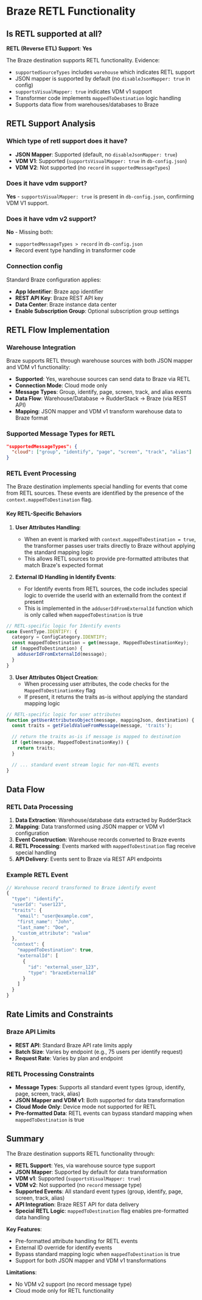 # Braze RETL Functionality

## Is RETL supported at all?

**RETL (Reverse ETL) Support**: **Yes**

The Braze destination supports RETL functionality. Evidence:
- `supportedSourceTypes` includes `warehouse` which indicates RETL support
- JSON mapper is supported by default (no `disableJsonMapper: true` in config)
- `supportsVisualMapper: true` indicates VDM v1 support
- Transformer code implements `mappedToDestination` logic handling
- Supports data flow from warehouses/databases to Braze

## RETL Support Analysis

### Which type of retl support does it have?
- **JSON Mapper**: Supported (default, no `disableJsonMapper: true`)
- **VDM V1**: Supported (`supportsVisualMapper: true` in `db-config.json`)
- **VDM V2**: Not supported (no `record` in `supportedMessageTypes`)

### Does it have vdm support?
**Yes** - `supportsVisualMapper: true` is present in `db-config.json`, confirming VDM V1 support.

### Does it have vdm v2 support?
**No** - Missing both:
- `supportedMessageTypes > record` in `db-config.json`
- Record event type handling in transformer code

### Connection config
Standard Braze configuration applies:
- **App Identifier**: Braze app identifier
- **REST API Key**: Braze REST API key
- **Data Center**: Braze instance data center
- **Enable Subscription Group**: Optional subscription group settings

## RETL Flow Implementation

### Warehouse Integration

Braze supports RETL through warehouse sources with both JSON mapper and VDM v1 functionality:

- **Supported**: Yes, warehouse sources can send data to Braze via RETL
- **Connection Mode**: Cloud mode only
- **Message Types**: Group, identify, page, screen, track, and alias events
- **Data Flow**: Warehouse/Database → RudderStack → Braze (via REST API)
- **Mapping**: JSON mapper and VDM v1 transform warehouse data to Braze format

### Supported Message Types for RETL
```json
"supportedMessageTypes": {
  "cloud": ["group", "identify", "page", "screen", "track", "alias"]
}
```

### RETL Event Processing

The Braze destination implements special handling for events that come from RETL sources. These events are identified by the presence of the `context.mappedToDestination` flag.

#### Key RETL-Specific Behaviors

1. **User Attributes Handling**:
   - When an event is marked with `context.mappedToDestination = true`, the transformer passes user traits directly to Braze without applying the standard mapping logic
   - This allows RETL sources to provide pre-formatted attributes that match Braze's expected format

2. **External ID Handling in Identify Events**:
   - For Identify events from RETL sources, the code includes special logic to override the userId with an externalId from the context if present
   - This is implemented in the `adduserIdFromExternalId` function which is only called when `mappedToDestination` is true

```javascript
// RETL-specific logic for Identify events
case EventType.IDENTIFY: {
  category = ConfigCategory.IDENTIFY;
  const mappedToDestination = get(message, MappedToDestinationKey);
  if (mappedToDestination) {
    adduserIdFromExternalId(message);
  }
}
```

3. **User Attributes Object Creation**:
   - When processing user attributes, the code checks for the `MappedToDestinationKey` flag
   - If present, it returns the traits as-is without applying the standard mapping logic

```javascript
// RETL-specific logic for user attributes
function getUserAttributesObject(message, mappingJson, destination) {
  const traits = getFieldValueFromMessage(message, 'traits');

  // return the traits as-is if message is mapped to destination
  if (get(message, MappedToDestinationKey)) {
    return traits;
  }

  // ... standard event stream logic for non-RETL events
}
```

## Data Flow

### RETL Data Processing

1. **Data Extraction**: Warehouse/database data extracted by RudderStack
2. **Mapping**: Data transformed using JSON mapper or VDM v1 configuration
3. **Event Construction**: Warehouse records converted to Braze events
4. **RETL Processing**: Events marked with `mappedToDestination` flag receive special handling
5. **API Delivery**: Events sent to Braze via REST API endpoints

### Example RETL Event

```javascript
// Warehouse record transformed to Braze identify event
{
  "type": "identify",
  "userId": "user123",
  "traits": {
    "email": "user@example.com",
    "first_name": "John",
    "last_name": "Doe",
    "custom_attribute": "value"
  },
  "context": {
    "mappedToDestination": true,
    "externalId": [
      {
        "id": "external_user_123",
        "type": "brazeExternalId"
      }
    ]
  }
}
```

## Rate Limits and Constraints

### Braze API Limits
- **REST API**: Standard Braze API rate limits apply
- **Batch Size**: Varies by endpoint (e.g., 75 users per identify request)
- **Request Rate**: Varies by plan and endpoint

### RETL Processing Constraints
- **Message Types**: Supports all standard event types (group, identify, page, screen, track, alias)
- **JSON Mapper and VDM v1**: Both supported for data transformation
- **Cloud Mode Only**: Device mode not supported for RETL
- **Pre-formatted Data**: RETL events can bypass standard mapping when `mappedToDestination` is true

## Summary

The Braze destination supports RETL functionality through:

- **RETL Support**: Yes, via warehouse source type support
- **JSON Mapper**: Supported by default for data transformation
- **VDM v1**: Supported (`supportsVisualMapper: true`)
- **VDM v2**: Not supported (no `record` message type)
- **Supported Events**: All standard event types (group, identify, page, screen, track, alias)
- **API Integration**: Braze REST API for data delivery
- **Special RETL Logic**: `mappedToDestination` flag enables pre-formatted data handling

**Key Features**:
- Pre-formatted attribute handling for RETL events
- External ID override for identify events
- Bypass standard mapping logic when `mappedToDestination` is true
- Support for both JSON mapper and VDM v1 transformations

**Limitations**:
- No VDM v2 support (no record message type)
- Cloud mode only for RETL functionality

